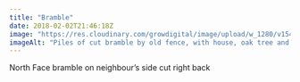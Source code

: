 ```yaml
---
title: "Bramble"
date: 2018-02-02T21:46:18Z
image: "https://res.cloudinary.com/growdigital/image/upload/w_1280/v1544095480/bramble-25173245317.jpg"
imageAlt: "Piles of cut bramble by old fence, with house, oak tree and polytunnel in background"
---
```


North Face bramble on neighbour’s side cut right back
